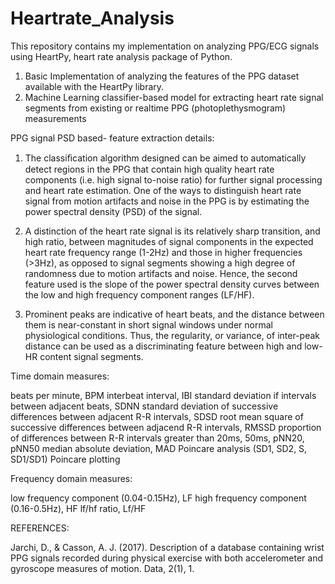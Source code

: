 # Heartrate_Analysis
This repository contains my implementation on analyzing PPG/ECG signals using HeartPy, heart rate analysis package of Python.

1. Basic Implementation of analyzing the features of the PPG dataset available with the HeartPy library.
2. Machine Learning classifier-based model for extracting heart rate signal segments from existing or realtime PPG (photoplethysmogram) measurements


PPG signal PSD based- feature extraction details:

1. The classiﬁcation algorithm designed can be aimed to automatically detect regions in the PPG that contain high quality heart rate components (i.e. high signal
to-noise ratio) for further signal processing and heart rate estimation. One of the ways to distinguish heart rate signal from motion artifacts and noise
in the PPG is by estimating the power spectral density (PSD) of the signal.

2. A distinction of the heart rate signal is its relatively sharp transition, and high ratio, between magnitudes of signal components in the expected heart rate frequency range (1-2Hz) and those in higher frequencies (>3Hz), as opposed to signal segments showing a high degree of randomness due to motion artifacts and noise. Hence, the second feature used is the slope of the power spectral density curves between the low and high frequency component ranges (LF/HF).

3. Prominent peaks are indicative of heart beats, and the distance between them is near-constant in short signal windows under normal physiological conditions. Thus, the regularity, or variance, of inter-peak distance can be used as a discriminating feature between high and low-HR content signal segments. 

Time domain measures:

beats per minute, BPM
interbeat interval, IBI
standard deviation if intervals between adjacent beats, SDNN
standard deviation of successive differences between adjacent R-R intervals, SDSD
root mean square of successive differences between adjacend R-R intervals, RMSSD
proportion of differences between R-R intervals greater than 20ms, 50ms, pNN20, pNN50
median absolute deviation, MAD
Poincare analysis (SD1, SD2, S, SD1/SD1)
Poincare plotting

Frequency domain measures:

low frequency component (0.04-0.15Hz), LF
high frequency component (0.16-0.5Hz), HF
lf/hf ratio, Lf/HF


REFERENCES:

Jarchi, D., & Casson, A. J. (2017). Description of a database containing wrist PPG signals recorded during physical exercise with both accelerometer and gyroscope measures of motion. Data, 2(1), 1.

